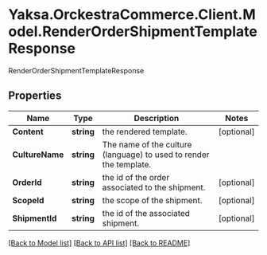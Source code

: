 # Yaksa.OrckestraCommerce.Client.Model.RenderOrderShipmentTemplateResponse
RenderOrderShipmentTemplateResponse

## Properties

Name | Type | Description | Notes
------------ | ------------- | ------------- | -------------
**Content** | **string** | the rendered template. | [optional] 
**CultureName** | **string** | The name of the culture (language) to used to render the template. | 
**OrderId** | **string** | the id of the order associated to the shipment. | [optional] 
**ScopeId** | **string** | the scope of the shipment. | [optional] 
**ShipmentId** | **string** | the id of the associated shipment. | [optional] 

[[Back to Model list]](../README.md#documentation-for-models) [[Back to API list]](../README.md#documentation-for-api-endpoints) [[Back to README]](../README.md)

